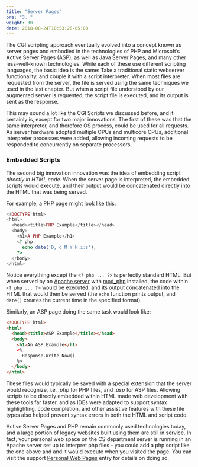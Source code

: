 ```yaml
---
title: "Server Pages"
pre: "3. "
weight: 30
date: 2018-08-24T10:53:26-05:00
---
```


The CGI scripting approach eventually evolved into a concept known as server pages and embodied in the technologies of PHP and Microsoft’s Active Server Pages (ASP), as well as Java Server Pages, and many other less-well-known technologies. While each of these use different scripting languages, the basic idea is the same: Take a traditional static webserver functionality, and couple it with a script interpreter. When most files are requested from the server, the file is served using the same techniques we used in the last chapter. But when a script file understood by our augmented server is requested, the script file is executed, and its output is sent as the response.

This may sound a lot like the CGI Scripts we discussed before, and it certainly is, except for two major innovations.   The first of these was that the same interpreter, and therefore OS process, could be used for all requests.  As server hardware adopted multiple CPUs and multicore CPUs, additional interpreter processes were added, allowing incoming requests to be responded to concurrently on separate processors.  

### Embedded Scripts
The second big innovation innovation was the idea of embedding script _directly in HTML code_.  When the server page is interpreted, the embedded scripts would execute, and their output would be concatenated directly into the HTML that was being served.

For example, a PHP page might look like this:

```php
<!DOCTYPE html>
<html>
  <head><title>PHP Example</title></head>
  <body>
    <h1>A PHP Example</h1>
    <? php
      echo date('D, d M Y H:i:s');
    ?>
  </body>
</html>
```

Notice everything except the `<? php ... ?>` is perfectly standard HTML.  But when served by an [Apache server](https://httpd.apache.org/) with [mod_php](https://cwiki.apache.org/confluence/display/HTTPD/php) installed, the code within `<? php ... ?>` would be executed, and its output concatenated into the HTML that would then be served (the `echo` function prints output, and `date()` creates the current time in the specified format).  

Similarly, an ASP page doing the same task would look like:

```html
<!DOCTYPE html>
<html>
  <head><title>ASP Example</title></head>
  <body>
    <h1>An ASP Example</h1>
    <%
      Response.Write Now()
    %>
  </body>
</html>
```

These files would typically be saved with a special extension that the server would recognize, i.e. _.php_ for PHP files, and _.asp_ for ASP files.  Allowing scripts to be directly embedded within HTML made web development with these tools far faster, and as IDEs were adapted to support syntax highlighting, code completion, and other assistive features with these file types also helped prevent syntax errors in both the HTML and script code.

Active Server Pages and PHP remain commonly used technologies today, and a large portion of legacy websites built using them are still in service.  In fact, your personal web space on the CS department server is running in an Apache server set up to interpret php files - you could add a php script like the one above and and it would execute when you visited the page.  You can visit the support [Personal Web Pages](https://support.cs.ksu.edu/CISDocs/wiki/Personal_Web_Pages#Dynamic_Content) entry for details on doing so.

